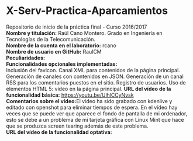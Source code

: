 # X-Serv-Practica-Aparcamientos
Repositorio de inicio de la práctica final - Curso 2016/2017<br>
<b>Nombre y titulación:</b> Raúl Cano Montero. Grado en Ingeniería en Tecnologías de la Telecomunicación.<br>
<b>Nombre de la cuenta en el laboratorio:</b> rcano<br>
<b>Nombre de usuario en GitHub:</b> RaulCM<br>
<b>Peculiaridades:</b><br>
<b>Funcionalidades opcionales implementadas:</b><br>
Inclusión del favicon.
Canal XML para contenidos de la página principal.
Generación de canales con contenidos en JSON.
Generación de un canal RSS para los comentarios puestos en el sitio.
Registro de usuarios.
Uso de elementos HTML 5: vídeo en la página principal.
<b>URL del vídeo de la funcionalidad básica:</b> https://youtu.be/UlhlCCyNvsk<br>
<b>Comentarios sobre el vídeo:</b>El vídeo ha sido grabado con kdenlive y editado con openshot para eliminar tiempos de espera.
En el vídeo hay veces que se puede ver que aparece el fondo de pantalla de mi ordenador, esto se debe a un problema de mi tarjeta gráfica con Linux Mint que hace que se produzca screen tearing además de este problema.<br>
<b>URL del vídeo de la funcionalidad optativa:</b><br>
